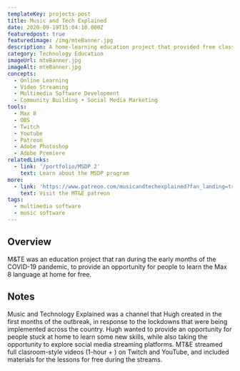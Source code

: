```yaml
---
templateKey: projects-post
title: Music and Tech Explained
date: 2020-09-19T15:04:10.000Z
featuredpost: true
featuredimage: /img/mteBanner.jpg
description: A home-learning education project that provided free classes in the Max 8 language. 
category: Technology Education
imageUrl: mteBanner.jpg
imageAlt: mteBanner.jpg
concepts:
  - Online Learning 
  - Video Streaming
  - Multimedia Software Development
  - Community Building + Social Media Marketing
tools:
  - Max 8
  - OBS
  - Twitch
  - Youtube
  - Patreon
  - Adobe Photoshop
  - Adobe Premiere
relatedLinks:
  - link: '/portfolio/MSDP 2'
    text: Learn about the MSDP program
more:
  - link: 'https://www.patreon.com/musicandtechexplained?fan_landing=true'
    text: Visit the MT&E patreon
tags:
  - multimedia software
  - music software
---
```

## Overview
M&TE was an education project that ran during the early months of the COVID-19 pandemic, to provide an opportunity for people to learn the Max 8 language at home for free.  

## Notes
Music and Technology Explained was a channel that Hugh created in the first months of the outbreak, in response to the lockdowns that were being implemented across the country. Hugh wanted to provide an opportunity for people stuck at home to learn some new skills, while also taking the opportunity to explore social media streaming platforms. MT&E streamed full clasroom-style videos (1-hour + ) on Twitch and YouTube, and included materials for the lessons for free during the streams.